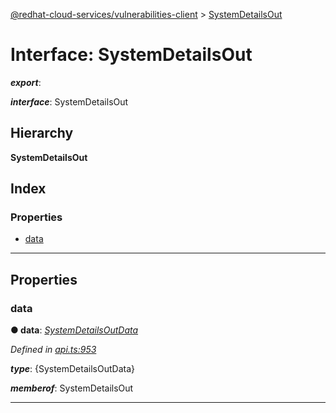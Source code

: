 [@redhat-cloud-services/vulnerabilities-client](../README.md) > [SystemDetailsOut](../interfaces/systemdetailsout.md)

# Interface: SystemDetailsOut

*__export__*: 

*__interface__*: SystemDetailsOut

## Hierarchy

**SystemDetailsOut**

## Index

### Properties

* [data](systemdetailsout.md#data)

---

## Properties

<a id="data"></a>

###  data

**● data**: *[SystemDetailsOutData](systemdetailsoutdata.md)*

*Defined in [api.ts:953](https://github.com/RedHatInsights/javascript-clients/blob/master/packages/vulnerabilities/api.ts#L953)*

*__type__*: {SystemDetailsOutData}

*__memberof__*: SystemDetailsOut

___

